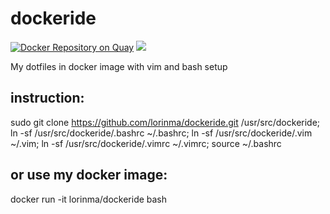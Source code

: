 # dockeride
[![Docker Repository on Quay](https://quay.io/repository/lorinma/dockeride/status "Docker
Repository on Quay")](https://quay.io/repository/lorinma/dockeride)
[![](https://badge.imagelayers.io/lorinma/dockeride:latest.svg)](https://imagelayers.io/?images=lorinma/dockeride:latest
'Get your own badge on imagelayers.io')

My dotfiles in docker image
with vim and bash setup

## instruction:

sudo git clone https://github.com/lorinma/dockeride.git /usr/src/dockeride; 
ln -sf /usr/src/dockeride/.bashrc ~/.bashrc; ln -sf /usr/src/dockeride/.vim ~/.vim; ln -sf /usr/src/dockeride/.vimrc ~/.vimrc; source ~/.bashrc

## or use my docker image:

docker run -it lorinma/dockeride bash
